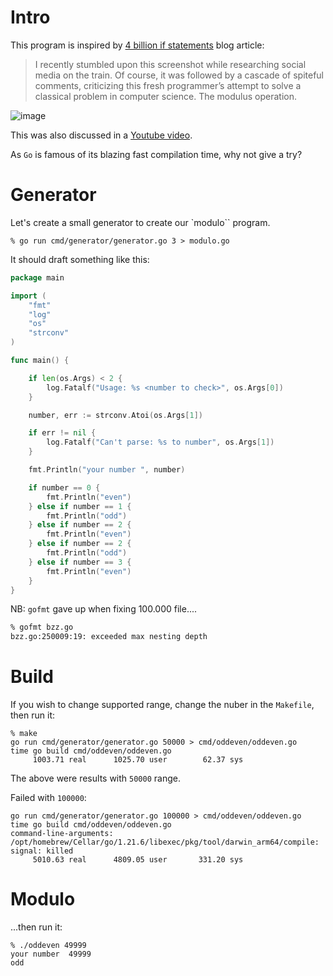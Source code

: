 # Intro

This program is inspired by [4 billion if statements](https://andreasjhkarlsson.github.io//jekyll/update/2023/12/27/4-billion-if-statements.html) blog article:

> I recently stumbled upon this screenshot while researching social media on the train. Of course, it was followed by a cascade of spiteful comments, criticizing this fresh programmer’s attempt to solve a classical problem in computer science. The modulus operation.

![image](https://andreasjhkarlsson.github.io/assets/images/GCPVDa1WYAAoBut.jpg)

This was also discussed in a [Youtube video](https://andreasjhkarlsson.github.io/assets/images/GCPVDa1WYAAoBut.jpg).

As `Go` is famous of its blazing fast compilation time, why not give a try?

# Generator


Let's create a small generator to create our `modulo`` program.

```shell
% go run cmd/generator/generator.go 3 > modulo.go
```

It should draft something like this:

```go
package main

import (
	"fmt"
	"log"
	"os"
	"strconv"
)

func main() {

	if len(os.Args) < 2 {
		log.Fatalf("Usage: %s <number to check>", os.Args[0])
	}

	number, err := strconv.Atoi(os.Args[1])

	if err != nil {
		log.Fatalf("Can't parse: %s to number", os.Args[1])
	}

	fmt.Println("your number ", number)

	if number == 0 {
		fmt.Println("even")
	} else if number == 1 {
		fmt.Println("odd")
	} else if number == 2 {
		fmt.Println("even")
	} else if number == 2 {
		fmt.Println("odd")
	} else if number == 3 {
		fmt.Println("even")
	}
}
```

NB: `gofmt` gave up when fixing 100.000 file....

```bash
% gofmt bzz.go
bzz.go:250009:19: exceeded max nesting depth
```

# Build

If you wish to change supported range, change the nuber in the `Makefile`, then run it:

```shell
% make
go run cmd/generator/generator.go 50000 > cmd/oddeven/oddeven.go
time go build cmd/oddeven/oddeven.go
     1003.71 real      1025.70 user        62.37 sys
```

The above were results with `50000` range.

Failed with `100000`:

```shell
go run cmd/generator/generator.go 100000 > cmd/oddeven/oddeven.go
time go build cmd/oddeven/oddeven.go
command-line-arguments: /opt/homebrew/Cellar/go/1.21.6/libexec/pkg/tool/darwin_arm64/compile: signal: killed
     5010.63 real      4809.05 user       331.20 sys
```

# Modulo

...then run it:

```shell
% ./oddeven 49999
your number  49999
odd
```
